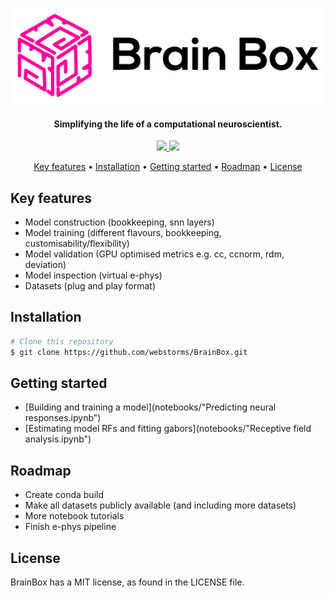 ![](BrainBox.png?raw=true)

<h4 align="center">Simplifying the life of a computational neuroscientist.</h4>

<p align="center">
  <a href="https://badge.fury.io/js/electron-markdownify">
    <img src="https://anaconda.org/anaconda/conda-build/badges/installer/conda.svg">
  </a>
  <a href="https://badge.fury.io/js/electron-markdownify">
    <img src="https://img.shields.io/badge/License-MIT-blue.svg">
  </a>
</p>

<p align="center">
  <a href="#key-features">Key features</a> •
  <a href="#installation">Installation</a> •
  <a href="#getting-started">Getting started</a> •
<a href="#roadmap">Roadmap</a> •
  <a href="#license">License</a>
</p>

## Key features

* Model construction (bookkeeping, snn layers)
* Model training (different flavours, bookkeeping, customisability/flexibility)
* Model validation (GPU optimised metrics e.g. cc, ccnorm, rdm, deviation)
* Model inspection (virtual e-phys)
* Datasets (plug and play format)


## Installation

```bash
# Clone this repository
$ git clone https://github.com/webstorms/BrainBox.git
```

## Getting started

* [Building and training a model](notebooks/"Predicting neural responses.ipynb")
* [Estimating model RFs and fitting gabors](notebooks/"Receptive field analysis.ipynb")

## Roadmap

- Create conda build
- Make all datasets publicly available (and including more datasets)
- More notebook tutorials
- Finish e-phys pipeline

## License

BrainBox has a MIT license, as found in the LICENSE file.